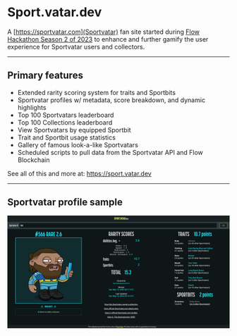 # Sport.vatar.dev

A [https://sportvatar.com](Sportvatar) fan site started during [Flow Hackathon Season 2 of 2023](https://flow-hackathon-s2.devfolio.co/) to enhance and further gamify the user experience for Sportvatar users and collectors.

***

## Primary features

- Extended rarity scoring system for traits and Sportbits
- Sportvatar profiles w/ metadata, score breakdown, and dynamic highlights
- Top 100 Sportvatars leaderboard
- Top 100 Collections leaderboard
- View Sportvatars by equipped Sportbit
- Trait and Sportbit usage statistics
- Gallery of famous look-a-like Sportvatars
- Scheduled scripts to pull data from the Sportvatar API and Flow Blockchain

See all of this and more at: https://sport.vatar.dev

***

## Sportvatar profile sample

![alt text](https://raw.githubusercontent.com/derp-derp-derp/sport.vatar.dev/main/public/assets/img/README-sportvatar-detail-sample.png "Sample of the Sportvatar Profile Screen")